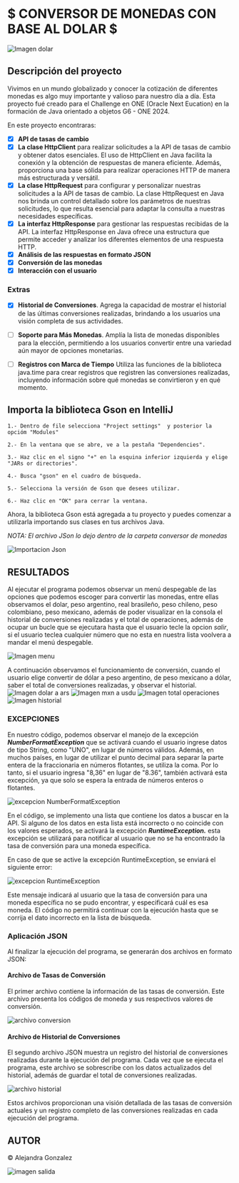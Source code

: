 # $ CONVERSOR DE MONEDAS CON BASE AL DOLAR $
![Imagen dolar](https://github.com/Alejandraglezjaime/conversor-de-monedas-/blob/master/ConversorDeMonedas/imagenes/dinero.jpg?raw=true)

## Descripción del proyecto 

Vivimos en un mundo globalizado y conocer la cotización de diferentes monedas es algo muy importante y valioso para nuestro día a día.
Esta proyecto fué creado para el Challenge en ONE (Oracle Next Eucation) en la formación de Java orientado a objetos G6 - ONE 2024.

En este proyecto encontraras:

- [x] **API de tasas de cambio**
- [x] **La clase HttpClient** para realizar solicitudes a la API de tasas de cambio y obtener datos esenciales.  El uso de HttpClient en Java facilita la conexión y la obtención de respuestas de manera eficiente. Además, proporciona una base sólida para realizar operaciones HTTP de manera más estructurada y versátil.
- [x] **La clase HttpRequest** para configurar y personalizar nuestras solicitudes a la API de tasas de cambio. La clase HttpRequest en Java nos brinda un control detallado sobre los parámetros de nuestras solicitudes, lo que resulta esencial para adaptar la consulta a nuestras necesidades específicas.
- [x] **La interfaz HttpResponse** para gestionar las respuestas recibidas de la API. La interfaz HttpResponse en Java ofrece una estructura que permite acceder y analizar los diferentes elementos de una respuesta HTTP.
- [x] **Análisis de las respuestas en formato JSON**
- [x] **Conversión de las monedas**
- [x] **Interacción con el usuario**

### Extras 

- [x] **Historial de Conversiones**. Agrega la capacidad de mostrar el historial de las últimas conversiones realizadas, brindando a los usuarios una visión completa de sus actividades.
- [ ] **Soporte para Más Monedas**. Amplía la lista de monedas disponibles para la elección, permitiendo a los usuarios convertir entre una variedad aún mayor de opciones monetarias.
- [ ] **Registros con Marca de Tiempo** Utiliza las funciones de la biblioteca java.time para crear registros que registren las conversiones realizadas, incluyendo información sobre qué monedas se convirtieron y en qué momento.


## Importa la biblioteca Gson en IntelliJ

    1.- Dentro de file selecciona "Project settings"  y posterior la opcióm "Modules"
    
    2.- En la ventana que se abre, ve a la pestaña "Dependencies".

    3.- Haz clic en el signo "+" en la esquina inferior izquierda y elige "JARs or directories".
    
    4.- Busca "gson" en el cuadro de búsqueda.
    
    5.- Selecciona la versión de Gson que desees utilizar.
    
    6.- Haz clic en "OK" para cerrar la ventana.

Ahora, la biblioteca Gson está agregada a tu proyecto y puedes comenzar a utilizarla importando sus clases en tus archivos Java.

_NOTA: El archivo JSon lo dejo dentro de la carpeta conversor de monedas_

![Importacion Json](https://github.com/Alejandraglezjaime/conversor-de-monedas-/blob/master/ConversorDeMonedas/imagenes/imporacion%20json.png?raw=true)

## RESULTADOS

Al ejecutar el programa podemos observar un menú despegable de las opciones que podemos escoger para convertir las monedas, entre ellas observamos el dolar, peso argentino, real brasileño, peso chileno, peso colombiano, peso mexicano, además de poder visualizar en la consola el historial de conversiones realizadas y el total de operaciones, además de ocupar un bucle que se ejecutara hasta que el usuario tecle la opcion _salir_, si el usuario teclea cualquier número que no esta en nuestra lista voolvera a mandar el menú despegable.

![Imagen menu](https://github.com/Alejandraglezjaime/conversor-de-monedas-/blob/master/ConversorDeMonedas/imagenes/imagenInicio.jpg?raw=true)

A continuación observamos el funcionamiento de conversión, cuando el usuario elige convertir de dólar a peso argentino, de peso mexicano a dólar, saber el total de conversiones realizadas, y observar el historial.
![Imagen dolar a ars](https://github.com/Alejandraglezjaime/conversor-de-monedas-/blob/master/ConversorDeMonedas/imagenes/evidencia1.jpg?raw=true) 
![Imagen mxn a usdu](https://github.com/Alejandraglezjaime/conversor-de-monedas-/blob/master/ConversorDeMonedas/imagenes/evidencia2.jpg?raw=true) 
![Imagen total operaciones](https://github.com/Alejandraglezjaime/conversor-de-monedas-/blob/master/ConversorDeMonedas/imagenes/evidencia3.jpg?raw=true) 
![Imagen historial](https://github.com/Alejandraglezjaime/conversor-de-monedas-/blob/master/ConversorDeMonedas/imagenes/historialConversiones.jpg?raw=true)

### EXCEPCIONES
En nuestro código, podemos observar el manejo de la excepción _**NumberFormatException**_ que se activará cuando el usuario ingrese datos de tipo String, como "UNO", en lugar de números válidos. Además, en muchos países, en lugar de utilizar el punto decimal para separar la parte entera de la fraccionaria en números flotantes, se utiliza la coma. Por lo tanto, si el usuario ingresa "8,36" en lugar de "8.36", también activará esta excepción, ya que solo se espera la entrada de números enteros o flotantes.   

![excepcion NumberFormatException](https://github.com/Alejandraglezjaime/conversor-de-monedas-/blob/master/ConversorDeMonedas/imagenes/errorIngresoNumero.jpg?raw=true)

En el código, se implemento una lista que contiene los datos a buscar en la API. Si alguno de los datos en esta lista está incorrecto o no coincide con los valores esperados, se activará la excepción _**RuntimeException.**_ esta excepción se utilizará para notificar al usuario que no se ha encontrado la tasa de conversión para una moneda específica.

En caso de que se active la excepción RuntimeException, se enviará el siguiente error:

![excepcion RuntimeException](https://github.com/Alejandraglezjaime/conversor-de-monedas-/blob/master/ConversorDeMonedas/imagenes/errorIngresoDatos.jpg?raw=true)

Este mensaje indicará al usuario que la tasa de conversión para una moneda específica no se pudo encontrar, y especificará cuál es esa moneda. El código no permitirá continuar con la ejecución hasta que se corrija el dato incorrecto en la lista de búsqueda.

### Aplicación JSON 

Al finalizar la ejecución del programa, se generarán dos archivos en formato JSON:

#### Archivo de Tasas de Conversión

El primer archivo contiene la información de las tasas de conversión. Este archivo presenta los códigos de moneda y sus respectivos valores de conversión.

![archivo conversion](https://github.com/Alejandraglezjaime/conversor-de-monedas-/blob/master/ConversorDeMonedas/imagenes/JsonConversiones.jpg?raw=true)

#### Archivo de Historial de Conversiones

El segundo archivo JSON muestra un registro del historial de conversiones realizadas durante la ejecución del programa. Cada vez que se ejecuta el programa, este archivo se sobrescribe con los datos actualizados del historial, además de guardar el total de conversiones realizadas.

![archivo historial](https://github.com/Alejandraglezjaime/conversor-de-monedas-/blob/master/ConversorDeMonedas/imagenes/JsonHistorial.jpg?raw=true)

Estos archivos proporcionan una visión detallada de las tasas de conversión actuales y un registro completo de las conversiones realizadas en cada ejecución del programa.

## AUTOR
© Alejandra Gonzalez 

![imagen salida](https://github.com/Alejandraglezjaime/conversor-de-monedas-/blob/master/ConversorDeMonedas/imagenes/finPrograma.jpg?raw=true)
